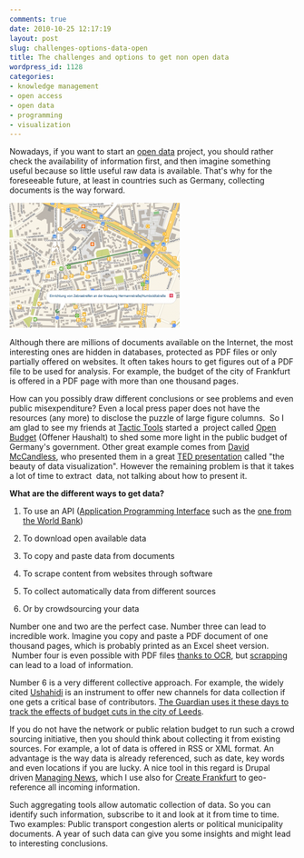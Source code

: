 ```yaml
---
comments: true
date: 2010-10-25 12:17:19
layout: post
slug: challenges-options-data-open
title: The challenges and options to get non open data
wordpress_id: 1128
categories:
- knowledge management
- open access
- open data
- programming
- visualization
---
```


Nowadays, if you want to start an [open data](http://www.opendefinition.org/) project, you should rather check the availability of information first, and then imagine something useful because so little useful raw data is available. That's why for the foreseeable future, at least in countries such as Germany, collecting documents is the way forward.

[![Frankfurt-Gestalten.de (OpenStreetMap Creative Commons CC-by-SA 2.0 Lizenz. Rendering © 2010 Cloudmade](/images/ffm-norden-karte-300x220.png)]()

Although there are millions of documents available on the Internet, the most interesting ones are hidden in databases, protected as PDF files or only partially offered on websites. It often takes hours to get figures out of a PDF file to be used for analysis. For example, the budget of the city of Frankfurt is offered in a PDF page with more than one thousand pages.

How can you possibly draw different conclusions or see problems and even public misexpenditure? Even a local press paper does not have the resources (any more) to disclose the puzzle of large figure columns.  So I am glad to see my friends at [Tactic Tools](http://tactical-tools.net/) started a  project called [Open Budget](http://bund.offenerhaushalt.de/) (Offener Haushalt) to shed some more light in the public budget of Germany's government. Other great example comes from [David McCandless](http://www.informationisbeautiful.net/), who presented them in a great [TED presentation](http://blog.ted.com/2010/08/23/the-beauty-of-data-visualization-david-mccandless-on-ted-com/) called "the beauty of data visualization". However the remaining problem is that it takes a lot of time to extract  data, not talking about how to present it.


**What are the different ways to get data?**








	
  1. To use an API ([Application Programming Interface](http://en.wikipedia.org/wiki/Application_programming_interface) such as the [one from the World Bank](http://data.worldbank.org/))

	
  2. To download open available data

	
  3. To copy and paste data from documents

	
  4. To scrape content from websites through software

	
  5. To collect automatically data from different sources

	
  6. Or by crowdsourcing your data





Number one and two are the perfect case. Number three can lead to incredible work. Imagine you copy and paste a PDF document of one thousand pages, which is probably printed as an Excel sheet version.  Number four is even possible with PDF files [thanks to OCR](http://www.crisscrossed.net/2010/09/13/data-explosion-the-many-ways-to-get-content-online-or-how-we-digitize-the-world/), but [scrapping](http://en.wikipedia.org/wiki/Data_scraping) can lead to a load of information.

Number 6 is a very different collective approach. For example, the widely cited [Ushahidi](http://blog.ushahidi.com/) is an instrument to offer new channels for data collection if one gets a critical base of contributors. [The Guardian uses it these days to track the effects of budget cuts in the city of Leeds](http://cutswatch.guardian.co.uk/ushahidi/main).

If you do not have the network or public relation budget to run such a crowd sourcing initiative, then you should think about collecting it from existing sources. For example, a lot of data is offered in RSS or XML format. An advantage is the way data is already referenced, such as date, key words and even locations if you are lucky. A nice tool in this regard is Drupal driven [Managing News](http://developmentseed.org/), which I use also for [Create Frankfurt](http://www.frankfurt-gestalten.de/) to geo-reference all incoming information.

Such aggregating tools allow automatic collection of data. So you can identify such information, subscribe to it and look at it from time to time. Two examples: Public transport congestion alerts or political municipality documents. A year of such data can give you some insights and might lead to interesting conclusions.
